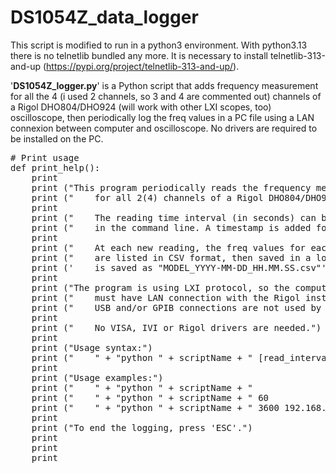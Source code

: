 # DS1054Z_data_logger

This script is modified to run in a python3 environment.
With python3.13 there is no telnetlib bundled any more. It is necessary to install telnetlib-313-and-up (https://pypi.org/project/telnetlib-313-and-up/).

'**DS1054Z_logger.py**' is a Python script that adds frequency measurement for all the 4 (i used 2 channels, so 3 and 4 are commented out) channels of a Rigol DHO804/DHO924 (will work with other LXI scopes, too) oscilloscope, then periodically log the freq values in a PC file using a LAN connexion between computer and oscilloscope. No drivers are required to be installed on the PC.

<pre># Print usage
def print_help():
    print
    print ("This program periodically reads the frequency measured")
    print ("    for all 2(4) channels of a Rigol DHO804/DHO924 oscilloscope.")
    print
    print ("    The reading time interval (in seconds) can be specified")
    print ("    in the command line. A timestamp is added for each new reading.")
    print
    print ("    At each new reading, the freq values for each channel")
    print ("    are listed in CSV format, then saved in a log file. The log file")
    print ('    is saved as "MODEL_YYYY-MM-DD_HH.MM.SS.csv"')
    print
    print ("The program is using LXI protocol, so the computer")
    print ("    must have LAN connection with the Rigol instrument.")
    print ("    USB and/or GPIB connections are not used by this software.")
    print
    print ("    No VISA, IVI or Rigol drivers are needed.")
    print
    print ("Usage syntax:")
    print ("    " + "python " + scriptName + " [read_interval [instrument_IP]]")
    print
    print ("Usage examples:")
    print ("    " + "python " + scriptName + "                   # log outputs (0.5s, 192.168.1.3)")
    print ("    " + "python " + scriptName + " 60                # log at each minute (192.168.1.3)")
    print ("    " + "python " + scriptName + " 3600 192.168.1.7  # log hourly from IP 192.168.1.7")
    print
    print ("To end the logging, press 'ESC'.")
    print
    print
    print
</pre>
